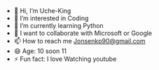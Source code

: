 - 👋 Hi, I’m Uche-King
- 👀 I’m interested in Coding
- 🌱 I’m currently learning Python
- 💞️ I want to collaborate with Microsoft or Google
- 📫 How to reach me Jonsenkp90@gmail.com
- 😄 Age: 10 soon 11
- ⚡ Fun fact: I love Watching youtube

<!---
Uche-King/Uche-King is a ✨ special ✨ repository because its `README.md` (this file) appears on your GitHub profile.
You can click the Preview link to take a look at your changes.
--->
